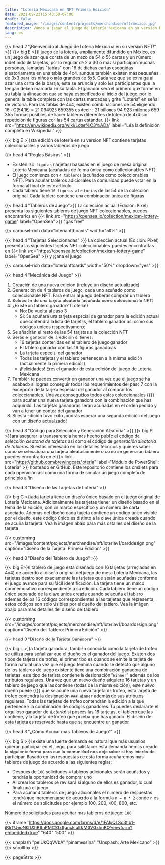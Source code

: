 ```yaml
---
title: "Lotería Mexicana en NFT Primera Edición"
date: 2021-09-23T15:43:50-07:00
draft: false
featured_image: '/images/content/projects/merchandise/nft/mexico.jpg'
description: Vamos a jugar el juego de Lotería Mexicana en su version NFT
lang: es
---
```


{{< head 2 "¡Bienvenido al Juego de Lotería Mexicana en su version NFT!" >}}
{{< big E >}}l juego de la lotería, ampliamente difundido en México, es un juego de azar que consta de un mazo de 54 o 56 cartas y un número indefinido de tarjetas, por lo 
regular de 2 a 30 o 
más si participan muchas personas, llamadas "tablas" con 16 de dichas cartas escogidas aleatoriamente en una tabla de 4x4, aunque también existen más pequeñas de 3x3 para los niños o más 
grandes de 5x5. Cada vez que se extraiga al azar una carta de la baraja, esta se anuncia y solo los participantes que la tengan deben marcarla en su tabla. El ganador será el primero que 
forme en su tabla la alineación que se haya especificado al inicio del juego, por lo general la tabla completa con las cartas marcadas y grite "Lotería" en señal de victoria. Para las 
tablas de 4x4, existen combinaciones de 54 eligiendo 16 : C(54,16) = 21 094923 659355 es decir : 21 billones 94 923 millones 659 355 formas posibles de hacer tableros diferentes de lotería 
de 4x4 sin repetición de figuras con las 54 cartas estándar. {{< link src="https://en.wikipedia.org/wiki/Loter%C3%ADa" label="Léa la definición completa en Wikipedia." >}}

{{< big E >}}sta edición de lotería en su version NFT contiene tarjetas coleccionables y varios tableros de juego

{{< head 4 "Reglas Básicas" >}}
- Existen: `54 figuras` (tarjetas) basadas en el juego de mesa original Lotería Mexicana (acuñadas de forma única como collecionables NFT)
- El juego comienza con `4 tableros` (acuñados como coleccionables NFT). Para acuñar tableros adicionales la comunidad puede votar en la forma al final de este artículo
- Cada tablero tiene `16 figuras aleatorias` de las 54 de la colección original. Cada tablero contiene una combinación única de figuras

{{< head 4 "Tableros de Juego">}}
La colección actual (Edición: Pixel) presenta los siguientes tableros de juego NFT coleccionables, puedes encontrarlos en 
{{< link src="https://opensea.io/collection/mexican-lottery-game" label="OpenSea" >}} "gas free"

{{< carousel-rich data="loterianftboards" width="50%" >}}

{{< head 4 "Tarjetas Seleccionadas" >}}
La colección actual (Edición: Pixel) presenta las siguientes tarjetas NFT coleccionables, puedes encontrarlas en 
{{< link src="https://opensea.io/collection/mexican-lottery-game" label="OpenSea" >}} y ¡gana el juego!

{{< carousel-rich data="loterianftcards" width="50%" dropdown="yes" >}}

{{< head 4 "Mecánica del Juego" >}}
1. Creación de una nueva edicion (incluye un diseño actualizado)
2. Generación de 4 tableros de juego, cada uno acuñado como coleccionable NFT. Para entrar al juego deberás comprar un tablero
3. Selección de una tarjeta aleatoria (acuñada como coleccionable NFT)
4. ¿Existe un tablero ganador? (Lotería!)
    - No: De vuelta al paso 3
    - Si: Se acuñará una tarjeta especial de ganador para la edición actual que contendrá la lista de tarjetas, el tablero ganador asi como sus códigos unicos respectivamente
5. Se añadirán el resto de las 54 tarjetas a la colección NFT
6. Serás el ganador de la edición si tienes:
    - 16 tarjetas contenidas en el tablero de juego ganador
    - El tablero ganador con las 16 figuras ganadoras
    - La tarjeta especial del ganador
    - Todas las tarjetas y el tablero pertenecen a la misma edición (actualmente la primera edición)
    - ¡Felicidades! Eres el ganador de esta edición del juego de Lotería Mexicana
7. También te puedes convertir en ganador una vez que el juego se ha acabado si logras conseguir todos los requerimientos del paso 7 con la excepción de la tarjeta especial del ganador al comprar 
los coleccionables. Una vez conseguidos todos estos coleccionables {{<link src="https://twitter.com/brewingcats" label="déjanos saber">}} para acuñar una nueva tarjeta ganadora con la combinación 
que has adquirido. Las tarjetas ganadoras serán acuñadas en el orden pedido y van a tener un conteo del ganador
8. Si esta edición tuvo exito ¡podrás esperar una segunda edición del juego con un diseño actualizado!

{{< head 3 "Código para Selección y Generación Aleatoria" >}}
{{< big P >}}ara asegurar la transparencia hemos hecho public el código de _selección aleatoria de tarjetas_ asi como el código de _generación aleatoria de tableros_. Si estás interesado en los 
detalles técnicos y quieres saber como se selecciona una tarjeta aleatoriamente o como se genera un tablero puedes encontrarlo en el
{{< link src="https://github.com/brewingcats/loteria" label="Módulo de PowerShell: Lotería" >}} hosteado en GitHub. Este repositorio contiene los cmdlets para cada operación así como una forma 
de simular un juego completo de principio a fin

{{< head 3 "Diseño de las Tarjetas de Lotería" >}}

{{< big C >}}ada tarjeta tiene un diseño único basado en el juego original de Lotería Mexicana. Adicionalmente las tarjetas tienen un diseño basado en el tema de la edición, con un marco específico 
y un número de carta asociado. Además del diseño cada tarjeta contiene un código único visible por el dueño, este código único es distinto a la clave única creada cuando se acuña la tarjeta. Vea 
la imágen abajo para más detalles del diseño de la tarjeta

{{< customimg src="/images/content/projects/merchandise/nft/loteriav1/carddesign.png" caption="Diseño de la Tarjeta: Primera Edición" >}}

{{< head 3 "Diseño del Tablero de Juego" >}}

{{< big E>}}l tablero de juego esta diseñado con 16 tarjetas (arregladas en 4x4) de acuerdo al diseño original del juego de mesa Lotería Mexicana, las tarjetas dentro son exactamente las tarjetas 
que serán acuñadas conforme el juego avance para su fácil identificación. La tarjeta tiene un marco conmemorativo correspondiente a su edición. Cada tablero tiene un código único separado de la 
clave única creada cuando se acuña el tablero ademas de los 16 códigos correspondientes a las tarjetas que representa, estos códigos son solo visibles por el dueño del tablero. Vea la imágen 
abajo para más detalles del diseño del tablero

{{< customimg src="/images/content/projects/merchandise/nft/loteriav1/boarddesign.png" caption="Diseño del Tablero: Primera Edición" >}}

{{< head 3 "Diseño de la Tarjeta Ganadora" >}}

{{< big L >}}a tarjeta ganadora, también conocida como la tarjeta de trofeo se utiliza para señalizar que el dueño es el ganador del juego. Existen dos tipos de tarjetas de trofeo, el primer tipo 
es cuando se emite la tarjeta de forma natural una vez que el juego termina cuando se detectó que alguno de los tableros de juego existente tiene una combinación ganadora de tarjetas, este tipo 
de tarjeta contiene la designación "`Winner`" además de los atributos regulares. Una vez que un nuevo dueño adquiere 16 tarjetas y un tablero de juego que las contiene (todas de la misma edición), 
este nuevo dueño puede {{<link src="https://twitter.com/brewingcats" label="solicitar">}} que se acuñe una nueva tarjeta de trofeo, esta tarjeta de trofeo contendrá la designación `### Winner` 
además de sus atributos regulares. Todas las tarjetas de trofeo contendrán la edición a la que pertenece y la combinación de códigos ganadores. Tú puedes declararte el orgulloso ganador de 
_¡Lotería!_ si posees las 16 tarjetas, el tablero que las contiene, y la tarjeta de trofeo que prueba que has ganado. El diseño de esta tarjeta es reservado hasta que se encuentre un ganador

{{< head 3 "¿Cómo Acuñar mas Tableros de Juego?" >}}

{{< big S >}}i existe una fuerte demanda es natural que más usuarios quieran participar en el juego, para satisfacer esta demanda hemos creado la siguiente forma para que la comunidad nos 
deje saber si hay interés de participar. Basado en las respuestas de esta forma acuñaremos mas tableros de juego de acuerdo a las siguientes reglas:

- Despues de `100` solicitudes `4` tableros adicionales serán acuñados y tendrás la oportunidad de comprar uno
- Al crear los tableros se revisará si alguno de ellos es ganador, lo cual finalizará el juego
- Para acuñar `4` tableros de juego adicionales el numero de respuestas tendrá que incrementarse de acuerdo a la formula `n = n * 2` donde `n` es el número de solicitudes por ejemplo 100, 200, 
400, 800, etc.


Número de solicitudes para acuñar mas tableros de juego: `100`

{{< iframe "https://docs.google.com/forms/d/e/1FAIpQLSc3tib1-iRlrTUeoN6fU3iRBnPMCfGz8gnxkluEUM6VGshnRQ/viewform?embedded=true" "640" "500" >}}


{{< unsplash "pelUkQqVVbA" "pinamessina" "Unsplash: Arte Mexicano" >}}
{{< scrolltop >}}

{{< pageStats >}}
